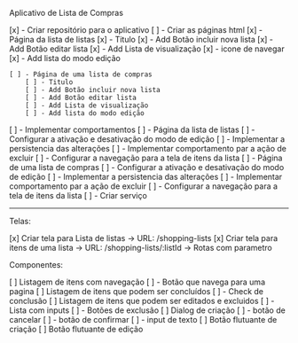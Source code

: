 Aplicativo de Lista de Compras

[x] - Criar repositório para o aplicativo
[ ] - Criar as páginas html
    [x] - Página da lista de listas
        [x] - Titulo
        [x] - Add Botão incluir nova lista
        [x] - Add Botão editar lista
        [x] - Add Lista de visualização
         [x] - icone de navegar
        [x] - Add lista do modo edição

            
    [ ] - Página de uma lista de compras
        [ ] - Titulo
        [ ] - Add Botão incluir nova lista
        [ ] - Add Botão editar lista
        [ ] - Add Lista de visualização
        [ ] - Add lista do modo edição
            
[ ] - Implementar comportamentos
    [ ] - Página da lista de listas
        [ ] - Configurar a ativação e desativação do modo de edição
        [ ] - Implementar a persistencia das alterações
        [ ] - Implementar comportamento par a ação de excluir
        [ ] - Configurar a navegação para a tela de itens da lista
    [ ] - Página de uma lista de compras
        [ ] - Configurar a ativação e desativação do modo de edição
        [ ] - Implementar a persistencia das alterações
        [ ] - Implementar comportamento par a ação de excluir
        [ ] - Configurar a navegação para a tela de itens da lista
        [ ] - Criar serviço

----------


Telas:

 [x] Criar tela para Lista de listas
  -> URL: /shopping-lists
 [x] Criar tela para itens de uma lista
  -> URL: /shopping-lists/:listId
    -> Rotas com parametro

 Componentes:

 [ ] Listagem de itens com navegação
    [ ] - Botão que navega para uma pagina
 [ ] Listagem de itens que podem ser concluídos
    [ ] - Check de conclusão
 [ ] Listagem de itens que podem ser editados e excluidos
    [ ] - Lista com inputs
    [ ] - Botões de exclusão
 [ ] Dialog de criação
    [ ] - botão de cancelar
    [ ] - botão de confirmar
    [ ] - input de texto
 [ ] Botão flutuante de criação
 [ ] Botão flutuante de edição